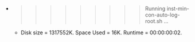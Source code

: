 * >>>>>>>>> Running inst-min-con-auto-log-root.sh ...
  * Disk size = 1317552K. Space Used = 16K. Runtime = 00:00:00:02.

